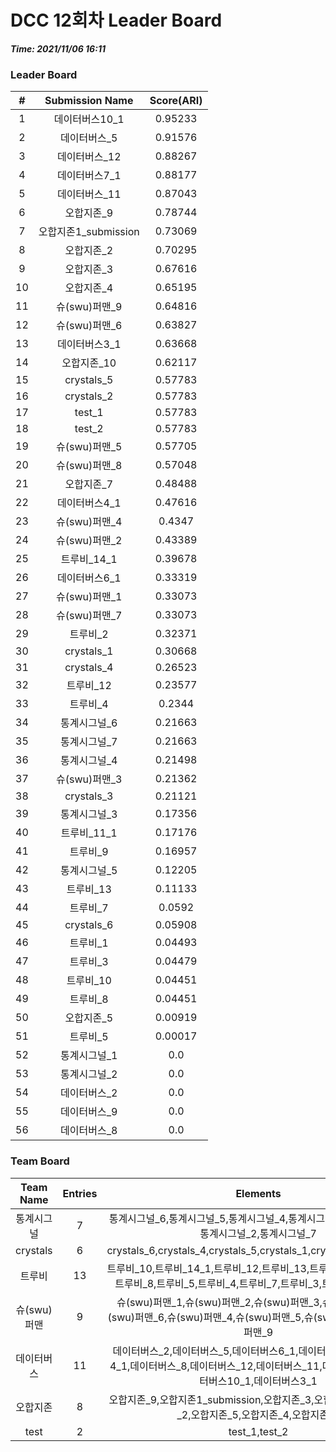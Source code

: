 # DCC 12회차 Leader Board
***Time: 2021/11/06 16:11***

### Leader Board

|#|Submission Name|Score(ARI)|
|:---:|:---:|:---:|
|1|데이터버스10_1|0.95233|
|2|데이터버스_5|0.91576|
|3|데이터버스_12|0.88267|
|4|데이터버스7_1|0.88177|
|5|데이터버스_11|0.87043|
|6|오합지존_9|0.78744|
|7|오합지존1_submission|0.73069|
|8|오합지존_2|0.70295|
|9|오합지존_3|0.67616|
|10|오합지존_4|0.65195|
|11|슈(swu)퍼맨_9|0.64816|
|12|슈(swu)퍼맨_6|0.63827|
|13|데이터버스3_1|0.63668|
|14|오합지존_10|0.62117|
|15|crystals_5|0.57783|
|16|crystals_2|0.57783|
|17|test_1|0.57783|
|18|test_2|0.57783|
|19|슈(swu)퍼맨_5|0.57705|
|20|슈(swu)퍼맨_8|0.57048|
|21|오합지존_7|0.48488|
|22|데이터버스4_1|0.47616|
|23|슈(swu)퍼맨_4|0.4347|
|24|슈(swu)퍼맨_2|0.43389|
|25|트루비_14_1|0.39678|
|26|데이터버스6_1|0.33319|
|27|슈(swu)퍼맨_1|0.33073|
|28|슈(swu)퍼맨_7|0.33073|
|29|트루비_2|0.32371|
|30|crystals_1|0.30668|
|31|crystals_4|0.26523|
|32|트루비_12|0.23577|
|33|트루비_4|0.2344|
|34|통계시그널_6|0.21663|
|35|통계시그널_7|0.21663|
|36|통계시그널_4|0.21498|
|37|슈(swu)퍼맨_3|0.21362|
|38|crystals_3|0.21121|
|39|통계시그널_3|0.17356|
|40|트루비_11_1|0.17176|
|41|트루비_9|0.16957|
|42|통계시그널_5|0.12205|
|43|트루비_13|0.11133|
|44|트루비_7|0.0592|
|45|crystals_6|0.05908|
|46|트루비_1|0.04493|
|47|트루비_3|0.04479|
|48|트루비_10|0.04451|
|49|트루비_8|0.04451|
|50|오합지존_5|0.00919|
|51|트루비_5|0.00017|
|52|통계시그널_1|0.0|
|53|통계시그널_2|0.0|
|54|데이터버스_2|0.0|
|55|데이터버스_9|0.0|
|56|데이터버스_8|0.0|

### Team Board

|Team Name|Entries|Elements|
|:---:|:---:|:---:|
|통계시그널|7|통계시그널_6,통계시그널_5,통계시그널_4,통계시그널_1,통계시그널_3,통계시그널_2,통계시그널_7|
|crystals|6|crystals_6,crystals_4,crystals_5,crystals_1,crystals_2,crystals_3|
|트루비|13|트루비_10,트루비_14_1,트루비_12,트루비_13,트루비_11_1,트루비_9,트루비_8,트루비_5,트루비_4,트루비_7,트루비_3,트루비_2,트루비_1|
|슈(swu)퍼맨|9|슈(swu)퍼맨_1,슈(swu)퍼맨_2,슈(swu)퍼맨_3,슈(swu)퍼맨_7,슈(swu)퍼맨_6,슈(swu)퍼맨_4,슈(swu)퍼맨_5,슈(swu)퍼맨_8,슈(swu)퍼맨_9|
|데이터버스|11|데이터버스_2,데이터버스_5,데이터버스6_1,데이터버스_9,데이터버스4_1,데이터버스_8,데이터버스_12,데이터버스_11,데이터버스7_1,데이터버스10_1,데이터버스3_1|
|오합지존|8|오합지존_9,오합지존1_submission,오합지존_3,오합지존_10,오합지존_2,오합지존_5,오합지존_4,오합지존_7|
|test|2|test_1,test_2|
